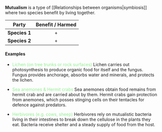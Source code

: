 **Mutualism** is a type of [[Relationships between organisms|symbiosis]] where two species benefit by living together.

|     Party     | Benefit / Harmed |
| :-----------: | :--------------: |
| **Species 1** |        +         |
| **Species 2** |        +         |

#### Examples
- <span style="color: lightgreen">Lichen (on tree trunks or rock surfaces)</span>
  Lichen carries out photosynthesis to produce organic food for itself and the fungus.
  Fungus provides anchorage, absorbs water and minerals, and protects the lichen.

- <span style="color: lightgreen">Sea anemones & Hermit crabs</span>
  Sea anemones obtain food remains from hermit crab and are carried about by them.
  Hermit crabs gain protection from anemones, which posses stinging cells on their tentacles for defence against predators.

- <span style="color: lightgreen">Herbivores (e.g. cows, sheep)</span>
  Herbivores rely on mutualistic bacteria living in their intestines to break down the cellulose in the plants they eat.
  Bacteria receive shelter and a steady supply of food from the host.
